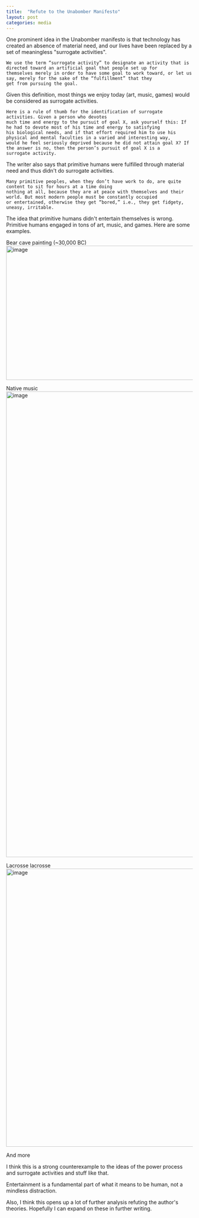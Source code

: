 ```yaml
---
title:  "Refute to the Unabomber Manifesto"
layout: post
categories: media
---
```


One prominent idea in the Unabomber manifesto is that technology has created an absence of material need, 
and our lives have been replaced by a set of meaningless "surrogate activities".

```
We use the term “surrogate activity” to designate an activity that is directed toward an artificial goal that people set up for
themselves merely in order to have some goal to work toward, or let us say, merely for the sake of the “fulfillment” that they
get from pursuing the goal.
```

Given this definition, most things we enjoy today (art, music, games) would be considered as surrogate activities.

```
Here is a rule of thumb for the identification of surrogate activities. Given a person who devotes
much time and energy to the pursuit of goal X, ask yourself this: If he had to devote most of his time and energy to satisfying
his biological needs, and if that effort required him to use his physical and mental faculties in a varied and interesting way,
would he feel seriously deprived because he did not attain goal X? If the answer is no, then the person’s pursuit of goal X is a
surrogate activity.
```

The writer also says that primitive humans were fulfilled through material need and thus didn't do surrogate activities.

```
Many primitive peoples, when they don’t have work to do, are quite content to sit for hours at a time doing
nothing at all, because they are at peace with themselves and their world. But most modern people must be constantly occupied
or entertained, otherwise they get “bored,” i.e., they get fidgety, uneasy, irritable.
```

The idea that primitive humans didn't entertain themselves is wrong.
Primitive humans engaged in tons of art, music, and games.
Here are some examples.

Bear cave painting (~30,000 BC)
<img width="600" height="362" alt="image" src="https://github.com/user-attachments/assets/4303ebe3-462a-47cf-a210-7c52d1761167" />

Native music
<img width="1598" height="1256" alt="image" src="https://github.com/user-attachments/assets/5e3a51d8-8e72-43ee-b94d-d90fbf22896a" />

Lacrosse lacrosse
<img width="1200" height="750" alt="image" src="https://github.com/user-attachments/assets/91327491-596c-4491-a027-a2a3c945fa3a" />

And more

I think this is a strong counterexample to the ideas of the power process and surrogate activities and stuff like that.

Entertainment is a fundamental part of what it means to be human, not a mindless distraction.

Also, I think this opens up a lot of further analysis refuting the author's theories. Hopefully I can expand on these in further writing.
